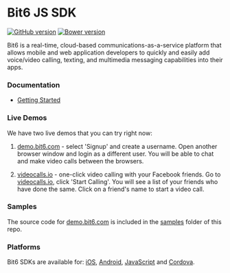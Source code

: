 Bit6 JS SDK
=======================
[![GitHub version](https://badge.fury.io/gh/bit6%2Fbit6-js-sdk.svg)](https://github.com/bit6/bit6-js-sdk)
[![Bower version](https://badge.fury.io/bo/bit6.svg)](https://github.com/bit6/bit6-js-sdk)

Bit6 is a real-time, cloud-based communications-as-a-service platform that allows mobile and web application developers to quickly and easily add voice/video calling, texting, and multimedia messaging capabilities into their apps.

### Documentation
* [Getting Started](https://bit6.github.io/bit6-js-sdk/)

### Live Demos
We have two live demos that you can try right now:

1. [demo.bit6.com](http://demo.bit6.com) - select 'Signup' and create a username. Open another browser window and login as a different user. You will be able to chat and make video calls between the browsers.

2. [videocalls.io](https://videocalls.io) - one-click video calling with your Facebook friends. Go to [videocalls.io](https://videocalls.io), click 'Start Calling'. You will see a list of your friends who have done the same. Click on a friend's name to start a video call.

### Samples
The source code for [demo.bit6.com](http://demo.bit6.com) is included in the [samples](https://github.com/bit6/bit6-js-sdk/tree/master/samples) folder of this repo.

### Platforms
Bit6 SDKs are available for: [iOS](https://github.com/bit6/bit6-ios-sdk), [Android](https://github.com/bit6/bit6-android-sdk), [JavaScript](https://github.com/bit6/bit6-js-sdk) and [Cordova](https://github.com/bit6/bit6-cordova).
